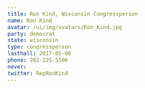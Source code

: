 ```yaml
---
title: Ron Kind, Wisconsin Congressperson
name: Ron Kind
avatar: /ui/img/avatars/Ron_Kind.jpg
party: democrat
state: wisconsin
type: congressperson
lasthall: 2017-05-08
phone: 202-225-5506
never: 
twitter: RepRonKind
---
```

